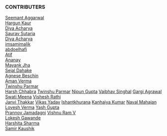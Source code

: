 ### CONTRIBUTERS

[Seemant Aggarwal](https://github.com/seemantaggarwal)\
[Hargun Kaur](https://github.com/hkaur008)\
[Diya Acharya](https://github.com/diyaacharya)\
[Saurav Sutaria](https://github.com/Saurav-Sutaria)\
[Diya Acharya](https://github.com/diyaacharya) \
[imsamimalik](https://github.com/imsamimalik)\
[abdoelhafi](https://github.com/abdoelhafi)\
[Atif](https://github.com/mdatif796)\
[Ananay](https://github.com/fts18)\
[Mayank Jha](https://github.com/parzival272000)\
[Sejal Dahake](https://github.com/sejalxz)\
[Agnese Beschin](https://github.com/AgneseB2)\
[Aman Verma](https://github.com/amanverma644)\
[Twinshu Parmar](https://github.com/twi05)\
[Harsh Chhabra](https://github.com/chhabraharsh37)
[Twinshu Parmar](https://github.com/twi05)
[Nipun Gupta](https://github.com/dec0deit)
[Vaibhav Singhal](https://github.com/Vaibhav5702)
[Gargi Agrawal](https://github.com/gargi-agrawal)
[Swati Meena](https://github.com/swatigothwal)
[Vishesh Rathi](https://github.com/rathi710)\
[Janvi Thakkar](https://github.com/Janvi-Thakkar)
[Vikas Yadav](https://github.com/VikasYadav-1)
[Ishantkhurana](https://github.com/Ishantkhurana)
[Kanhaiya Kumar](https://github.com/kksingh711)
[Naval Mahajan](https://github.com/NavalMahajan)
[Lovesh Verma](https://github.com/lovesh12)
[Yash Gupta](https://github.com/YashGupta29)\
[Prannov Jamadagni](https://github.com/Prannov)
[Vishnu Ram V](https://github.com/vishnuramv)\
[Lokesh Gawande](https://github.com/lokesh21012002)\
[Harshita Sharma](https://github.com/harshita214)\
[Samir Kaushik](https://github.com/SamirKaushik)

